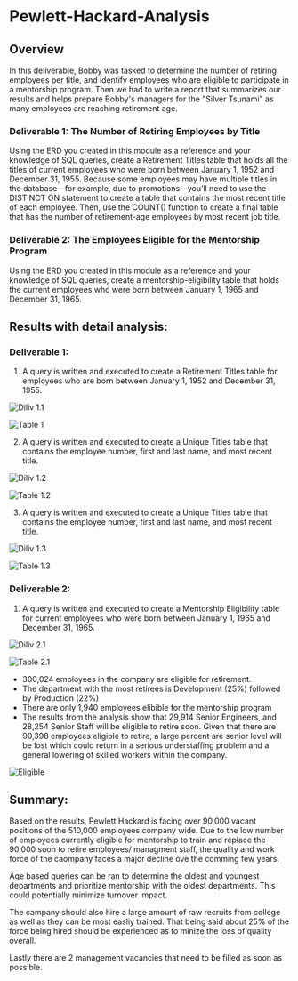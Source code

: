 # Pewlett-Hackard-Analysis

## Overview
In this deliverable, Bobby was tasked to determine the number of retiring employees per title, and identify employees who are eligible to participate in a mentorship program. Then we had to write a report that summarizes our results and helps prepare Bobby's managers for the "Silver Tsunami" as many employees are reaching retirement age.

### Deliverable 1: The Number of Retiring Employees by Title
Using the ERD you created in this module as a reference and your knowledge of SQL queries, create a Retirement Titles table that holds all the titles of current employees who were born between January 1, 1952 and December 31, 1955. Because some employees may have multiple titles in the database—for example, due to promotions—you’ll need to use the DISTINCT ON statement to create a table that contains the most recent title of each employee. Then, use the COUNT() function to create a final table that has the number of retirement-age employees by most recent job title.

### Deliverable 2: The Employees Eligible for the Mentorship Program
Using the ERD you created in this module as a reference and your knowledge of SQL queries, create a mentorship-eligibility table that holds the current employees who were born between January 1, 1965 and December 31, 1965.

## Results with detail analysis:
### Deliverable 1:
1. A query is written and executed to create a Retirement Titles table for employees who are born between January 1, 1952 and December 31, 1955.

![Diliv 1.1](https://github.com/Iffadanwar/Pewlett-Hackard-Analysis/blob/main/Images/diliv1.1.png)

![Table 1](https://github.com/Iffadanwar/Pewlett-Hackard-Analysis/blob/main/Images/table%201.1.png)


2. A query is written and executed to create a Unique Titles table that contains the employee number, first and last name, and most recent title.

![Diliv 1.2](https://github.com/Iffadanwar/Pewlett-Hackard-Analysis/blob/main/Images/diliv1.2.png)

![Table 1.2](https://github.com/Iffadanwar/Pewlett-Hackard-Analysis/blob/main/Images/table%201.2.png)


3. A query is written and executed to create a Unique Titles table that contains the employee number, first and last name, and most recent title.

![Diliv 1.3](https://github.com/Iffadanwar/Pewlett-Hackard-Analysis/blob/main/Images/diliv1.3.png)

![Table 1.3](https://github.com/Iffadanwar/Pewlett-Hackard-Analysis/blob/main/Images/table%201.3.png)


### Deliverable 2:
1. A query is written and executed to create a Mentorship Eligibility table for current employees who were born between January 1, 1965 and December 31, 1965.

![Diliv 2.1](https://github.com/Iffadanwar/Pewlett-Hackard-Analysis/blob/main/Images/diliv2.1.png)

![Table 2.1](https://github.com/Iffadanwar/Pewlett-Hackard-Analysis/blob/main/Images/table%202.1.png)

- 300,024 employees in the company are eligible for retirement.
- The department with the most retirees is Development (25%) followed by Production (22%)
- There are only 1,940 employees elibible for the mentorship program
- The results from the analysis show that 29,914 Senior Engineers, and 28,254 Senior Staff will be eligible to retire soon. Given that there are 90,398 employees eligible to retire, a large percent are senior level will be lost which could return in a serious understaffing problem and a general lowering of skilled workers within the company.

![Eligible](https://github.com/Iffadanwar/Pewlett-Hackard-Analysis/blob/main/Images/mentorship%20eligibility%20by%20title.png)


## Summary:
Based on the results, Pewlett Hackard is facing over 90,000 vacant positions of the 510,000 employees company wide. Due to the low number of employees currently eligible for mentorship to train and replace the 90,000 soon to retire employees/ managment staff, the quality and work force of the caompany faces a major decline ove the comming few years.

Age based queries can be ran to determine the oldest and youngest departments and prioritize mentorship with the oldest departments. This could potentially minimize turnover impact.

The campany should also hire a large amount of raw recruits from college as well as they can be most easliy trained. That being said about 25% of the force being hired should be experienced as to minize the loss of quality overall.

Lastly there are 2 management vacancies that need to be filled as soon as possible.
